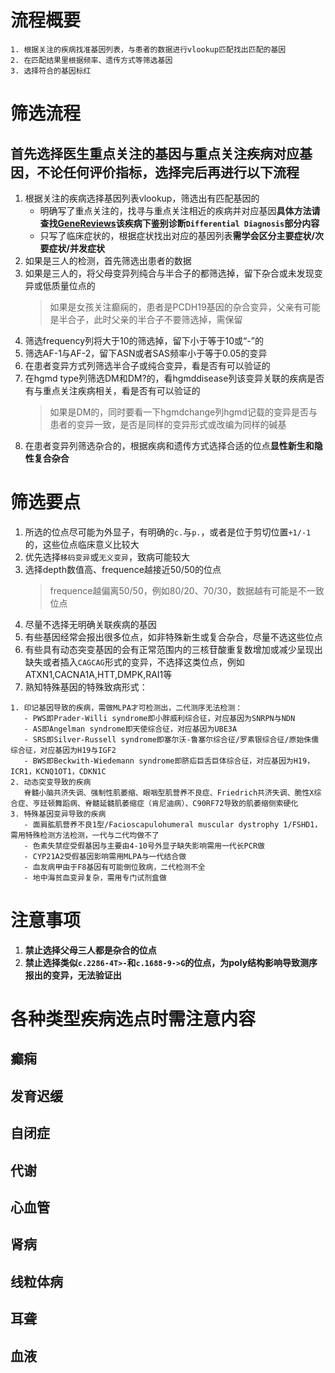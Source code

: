 # 流程概要
```
1. 根据关注的疾病找准基因列表，与患者的数据进行vlookup匹配找出匹配的基因
2. 在匹配结果里根据频率、遗传方式等筛选基因
3. 选择符合的基因标红
```

# 筛选流程
  ## 首先选择医生重点关注的基因与重点关注疾病对应基因，不论任何评价指标，选择完后再进行以下流程
1. 根据关注的疾病选择基因列表vlookup，筛选出有匹配基因的
   - 明确写了重点关注的，找寻与重点关注相近的疾病并对应基因**具体方法请查找[GeneReviews](https://www.ncbi.nlm.nih.gov/books/NBK1116/)该疾病下鉴别诊断`Differential Diagnosis`部分内容**
   - 只写了临床症状的，根据症状找出对应的基因列表**需学会区分主要症状/次要症状/并发症状**
2. 如果是三人的检测，首先筛选出患者的数据
3. 如果是三人的，将父母变异列纯合与半合子的都筛选掉，留下杂合或未发现变异或低质量位点的
   >如果是女孩关注癫痫的，患者是PCDH19基因的杂合变异，父亲有可能是半合子，此时父亲的半合子不要筛选掉，需保留
4. 筛选frequency列将大于10的筛选掉，留下小于等于10或“-”的
5. 筛选AF-1与AF-2，留下ASN或者SAS频率小于等于0.05的变异
6. 在患者变异方式列筛选半合子或纯合变异，看是否有可以验证的
7. 在hgmd type列筛选DM和DM?的，看hgmddisease列该变异关联的疾病是否有与重点关注疾病相关，看是否有可以验证的
   >如果是DM的，同时要看一下hgmdchange列hgmd记载的变异是否与患者的变异一致，是否是同样的变异形式或改编为同样的碱基
8. 在患者变异列筛选杂合的，根据疾病和遗传方式选择合适的位点**显性新生和隐性复合杂合**

# 筛选要点
1. 所选的位点尽可能为外显子，有明确的`c.`与`p.`，或者是位于剪切位置`+1/-1`的，这些位点临床意义比较大
2. 优先选择`移码变异`或`无义变异`，致病可能较大
3. 选择depth数值高、frequence越接近50/50的位点
   >frequence越偏离50/50，例如80/20、70/30，数据越有可能是不一致位点
4. 尽量不选择无明确关联疾病的基因
5. 有些基因经常会报出很多位点，如非特殊新生或复合杂合，尽量不选这些位点
6. 有些具有动态突变基因的会有正常范围内的三核苷酸重复数增加或减少呈现出缺失或者插入`CAGCAG`形式的变异，不选择这类位点，例如ATXN1,CACNA1A,HTT,DMPK,RAI1等
7. 熟知特殊基因的特殊致病形式：
```
1. 印记基因导致的疾病，需做MLPA才可检测出，二代测序无法检测：
   - PWS即Prader-Willi syndrome即小胖威利综合征，对应基因为SNRPN与NDN
   - AS即Angelman syndrome即天使综合征，对应基因为UBE3A
   - SRS即Silver-Russell syndrome即塞尔沃-鲁塞尔综合征/罗素银综合征/原始侏儒综合征，对应基因为H19与IGF2
   - BWS即Beckwith-Wiedemann syndrome即脐疝巨舌巨体综合征，对应基因为H19，ICR1，KCNQ1OT1，CDKN1C
2. 动态突变导致的疾病
   脊髓小脑共济失调、强制性肌萎缩、眼咽型肌营养不良症、Friedrich共济失调、脆性X综合症、亨廷顿舞蹈病、脊髓延髓肌萎缩症（肯尼迪病）、C90RF72导致的肌萎缩侧索硬化
3. 特殊基因变异导致的疾病
   - 面肩肱肌营养不良1型/Facioscapulohumeral muscular dystrophy 1/FSHD1，需用特殊检测方法检测，一代与二代均做不了
   - 色素失禁症受假基因与主要由4-10号外显子缺失影响需用一代长PCR做
   - CYP21A2受假基因影响需用MLPA与一代结合做
   - 血友病甲由于F8基因有可能倒位致病，二代检测不全
   - 地中海贫血变异复杂，需用专门试剂盒做
   ```
   
# 注意事项
1. **禁止选择父母三人都是杂合的位点**
2. **禁止选择类似`c.2286-4T>-`和`c.1688-9->G`的位点，为poly结构影响导致测序报出的变异，无法验证出**

# 各种类型疾病选点时需注意内容
## 癫痫
## 发育迟缓
## 自闭症
## 代谢
## 心血管
## 肾病
## 线粒体病
## 耳聋
## 血液
## 

